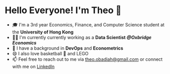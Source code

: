 # Hello Everyone! I'm Theo 👋

- :mortar_board: I'm a 3rd year Economics, Finance, and Computer Science student at the **University of Hong Kong**
- :man_scientist: I'm currently currently working as a **Data Scientist** ***@Oxbridge Economics***
- 🌱 I have a background in **DevOps** and **Econometrics**
- 😄 I also love basketball :basketball: and LEGO
- 📫 Feel free to reach out to me via theo.obadiah@gmail.com or connect with me on [LinkedIn](www.linkedin.com/in/theo-obadiah-teguh)
